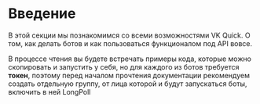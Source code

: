 # Введение

В этой секции мы познакомимся со всеми возможностями VK Quick. О том, как делать ботов и как пользоваться функционалом под API вовсе.

В процессе чтения вы будете встречать примеры кода, которые можно скопировать и запустить у себя, но для каждого из ботов требуется __токен__, поэтому перед началом прочтения документации рекомендуем создать отдельную группу, от лица которой и будут запускаться боты, включить в ней LongPoll